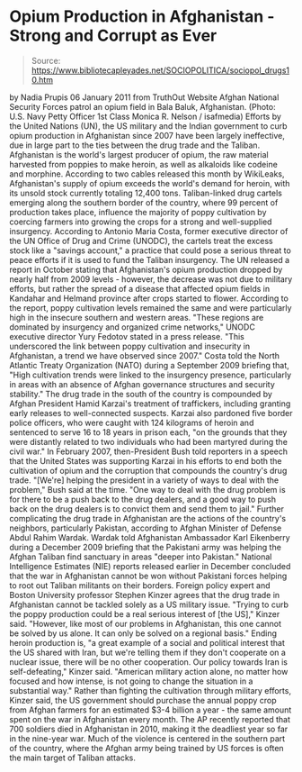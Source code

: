 # Opium Production in Afghanistan - Strong and Corrupt as Ever

> Source: https://www.bibliotecapleyades.net/SOCIOPOLITICA/sociopol_drugs10.htm

by Nadia Prupis
06 January 2011
from
TruthOut Website
Afghan National Security
Forces patrol an opium field in Bala Baluk, Afghanistan.
(Photo: U.S. Navy Petty
Officer 1st Class Monica R. Nelson / isafmedia)
Efforts by
the United Nations (UN), the US
military and the Indian government to curb opium production in Afghanistan
since 2007 have been largely ineffective, due in large part to the ties
between the drug trade and the Taliban.
Afghanistan is the world's largest producer of opium, the raw material
harvested from poppies to make heroin, as well as alkaloids like codeine and
morphine. According to two cables released this month by
WikiLeaks,
Afghanistan's supply of opium exceeds the world's demand for heroin, with
its unsold stock
currently totaling 12,400 tons.
Taliban-linked drug cartels emerging along the
southern border of the country, where 99 percent of production takes place,
influence the majority of poppy cultivation by coercing farmers into growing
the crops for a strong and well-supplied insurgency.
According to Antonio Maria Costa, former executive director of the UN Office
of Drug and Crime (UNODC), the cartels treat the excess stock like a
"savings account," a practice that could pose a serious threat to peace
efforts if it is used to fund the Taliban insurgency.
The
UN released a report in October stating that Afghanistan's opium
production dropped by nearly half from 2009 levels - however, the decrease
was not due to military efforts, but rather the spread of a disease that
affected opium fields in Kandahar and Helmand province after crops started
to flower.
According to the report, poppy cultivation levels remained the same and were
particularly high in the insecure southern and western areas.
"These regions are dominated by insurgency
and organized crime networks," UNODC executive director Yury Fedotov
stated in a press release.
"This underscored the link between poppy
cultivation and insecurity in Afghanistan, a trend we have observed
since 2007."
Costa told the North Atlantic Treaty
Organization (NATO) during a September 2009 briefing that,
"High cultivation trends were linked to the
insurgency presence, particularly in areas with an absence of Afghan
governance structures and security stability."
The drug trade in the south of the country is
compounded by Afghan President Hamid Karzai's
treatment of
traffickers, including
granting early releases to well-connected suspects.
Karzai also pardoned five border police officers, who were caught with 124
kilograms of heroin and sentenced to serve 16 to 18 years in prison each,
"on the grounds that they were distantly related to two individuals who had
been martyred during the civil war."
In February 2007, then-President Bush
told reporters in a speech that the
United States was supporting Karzai in his efforts to end both the
cultivation of opium and the corruption that compounds the country's drug
trade.
"[We're] helping the president in a variety
of ways to deal with the problem," Bush said at the time.
"One way to
deal with the drug problem is for there to be a push back to the drug
dealers, and a good way to push back on the drug dealers is to convict
them and send them to jail."
Further complicating the drug trade in
Afghanistan are the actions of the country's neighbors, particularly
Pakistan, according to Afghan Minister of Defense Abdul Rahim Wardak.
Wardak told Afghanistan Ambassador Karl Eikenberry during a December 2009 briefing that the Pakistani army was
helping the Afghan Taliban find sanctuary in areas "deeper into Pakistan."
National Intelligence Estimates (NIE) reports released earlier in December
concluded that the war in Afghanistan cannot be won without Pakistani forces
helping to root out Taliban militants on their borders.
Foreign policy expert and Boston University professor Stephen Kinzer agrees
that the drug trade in Afghanistan cannot be tackled solely as a US military
issue.
"Trying to curb the poppy production could
be
a real serious interest of [the US]," Kinzer said. "However, like
most of our problems in Afghanistan, this one cannot be solved by us
alone. It can only be solved on a regional basis."
Ending heroin production is,
"a great example of a social and political
interest that the US shared with Iran, but we're telling them if they
don't cooperate on a nuclear issue, there will be no other cooperation.
Our policy towards Iran is self-defeating," Kinzer said.
"American
military action alone, no matter how focused and how intense, is not
going to change the situation in a substantial way."
Rather than fighting the cultivation through
military efforts, Kinzer said, the US government should purchase the annual
poppy crop from Afghan farmers for an estimated $3-4 billion a year -
the
same amount spent on the war in Afghanistan every month.
The AP recently reported that 700 soldiers died in Afghanistan in 2010,
making it the deadliest year so far in the nine-year war.
Much of the violence is centered in the southern
part of the country, where the Afghan army being trained by US forces is
often the main target of Taliban attacks.
